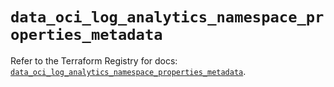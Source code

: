 # `data_oci_log_analytics_namespace_properties_metadata`

Refer to the Terraform Registry for docs: [`data_oci_log_analytics_namespace_properties_metadata`](https://registry.terraform.io/providers/oracle/oci/7.19.0/docs/data-sources/log_analytics_namespace_properties_metadata).
